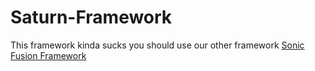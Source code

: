 # Saturn-Framework
This framework kinda sucks you should use our other framework [Sonic Fusion Framework](https://github.com/UAWJDASWUI/Sonic-Fusion-Framework)
